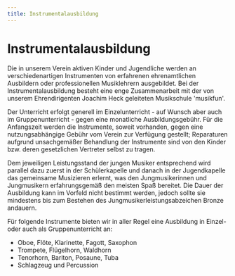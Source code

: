 ```yaml
---
title: Instrumentalausbildung
---
```


Instrumentalausbildung
======================

Die in unserem Verein aktiven Kinder und Jugendliche werden an verschiedenartigen Instrumenten von erfahrenen ehrenamtlichen Ausbildern oder professionellen Musiklehrern ausgebildet. Bei der Instrumentalausbildung besteht eine enge Zusammenarbeit mit der von unserem Ehrendirigenten Joachim Heck geleiteten Musikschule 'musikfun'.

Der Unterricht erfolgt generell im Einzelunterricht - auf Wunsch aber auch im Gruppenunterricht - gegen eine monatliche Ausbildungsgebühr. Für die Anfangszeit werden die Instrumente, soweit vorhanden, gegen eine nutzungsabhängige Gebühr vom Verein zur Verfügung gestellt; Reparaturen aufgrund unsachgemäßer Behandlung der Instrumente sind von den Kinder bzw. deren gesetzlichen Vertreter selbst zu tragen.

Dem jeweiligen Leistungsstand der jungen Musiker entsprechend wird parallel dazu zuerst in der Schülerkapelle und danach in der Jugendkapelle das gemeinsame Musizieren erlernt, was den Jungmusikerinnen und Jungmusikern erfahrungsgemäß den meisten Spaß bereitet. Die Dauer der Ausbildung kann im Vorfeld nicht bestimmt werden, jedoch sollte sie mindestens bis zum Bestehen des Jungmusikerleistungsabzeichen Bronze andauern.

Für folgende Instrumente bieten wir in aller Regel eine Ausbildung in Einzel- oder auch als Gruppenunterricht an: 

 - Oboe, Flöte, Klarinette, Fagott, Saxophon
 - Trompete, Flügelhorn, Waldhorn 
 - Tenorhorn, Bariton, Posaune, Tuba
 - Schlagzeug und Percussion
